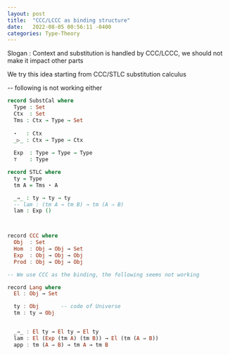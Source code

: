 ```yaml
---
layout: post
title:  "CCC/LCCC as binding structure"
date:   2022-08-05 00:56:11 -0400
categories: Type-Theory
---
```


Slogan : Context and substitution is handled by CCC/LCCC, we should not make it impact other parts

We try this idea starting from CCC/STLC substitution calculus 



-- following is not working either
```agda
record SubstCal where 
  Type : Set
  Ctx  : Set
  Tms : Ctx → Type → Set
 
  ⋆   : Ctx 
  _▷_ : Ctx → Type → Ctx
   
  Exp  : Type → Type → Type
  ⊤    : Type

record STLC where
  ty = Type 
  tm A = Tms ⋆ A

  _⇒_ : ty → ty → ty
  -- lam : (tm A → tm B) → tm (A ⇒ B)
  lam : Exp ()
```


```haskell


record CCC where 
  Obj  : Set
  Hom  : Obj → Obj → Set
  Exp  : Obj → Obj → Obj
  Prod : Obj → Obj → Obj

-- We use CCC as the binding, the following seems not working

record Lang where
  El : Obj → Set

  ty : Obj       -- code of Universe
  tm : ty → Obj  


  _⇒_ : El ty → El ty → El ty
  lam : El (Exp (tm A) (tm B)) → El (tm (A ⇒ B))
  app : tm (A ⇒ B) → tm A → tm B
```

